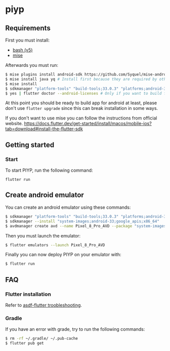 # piyp

## Requirements

First you must install:

- [bash (v5)](https://www.gnu.org/software/bash/)
- [mise](https://mise.jdx.dev/)

Afterwards you must run:

```sh
$ mise plugins install android-sdk https://github.com/Syquel/mise-android-sdk.git
$ mise install java yq # Install first because they are required by others tools
$ mise install
$ sdkmanager "platform-tools" "build-tools;33.0.3" "platforms;android-33" # Only if you want to build for android
$ yes | flutter doctor --android-licenses # Only if you want to build for android
```

At this point you should be ready to build app for android at least, please don't
use `flutter upgrade` since this can break installation in some ways.

If you don't want to use mise you can follow the instructions from official website.
https://docs.flutter.dev/get-started/install/macos/mobile-ios?tab=download#install-the-flutter-sdk

## Getting started

### Start

To start PIYP, run the following command:

```
flutter run
```

## Create android emulator

You can create an android emulator using these commands:

```sh
$ sdkmanager "platform-tools" "build-tools;33.0.3" "platforms;android-33"
$ sdkmanager --install "system-images;android-33;google_apis;x86_64"
$ avdmanager create avd --name Pixel_8_Pro_AVD --package "system-images;android-33;google_apis;x86_64" --device "pixel_8_pro"
```

Then you must launch the emulator:

```sh
$ flutter emulators --launch Pixel_8_Pro_AVD
```

Finally you can now deploy PIYP on your emulator with:

```sh
$ flutter run
```

## FAQ

### Flutter installation

Refer to [asdf-flutter troobleshooting](https://github.com/asdf-community/asdf-flutter?tab=readme-ov-file#troubleshooting).

### Gradle

If you have an error with grade, try to run the following commands:

```sh
$ rm -rf ~/.gradle/ ~/.pub-cache
$ flutter pub get
```
